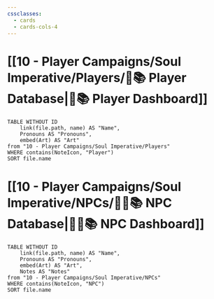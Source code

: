 ```yaml
---
cssclasses:
  - cards
  - cards-cols-4
---
```


# [[10 - Player Campaigns/Soul Imperative/Players/🧙📚 Player Database|🧙📚 Player Dashboard]]
```dataview
TABLE WITHOUT ID 
	link(file.path, name) AS "Name", 
	Pronouns AS "Pronouns",
	embed(Art) AS "Art"
from "10 - Player Campaigns/Soul Imperative/Players"
WHERE contains(NoteIcon, "Player")
SORT file.name
```

# [[10 - Player Campaigns/Soul Imperative/NPCs/👨‍🌾📚 NPC Database|👨‍🌾📚 NPC Dashboard]]
```dataview
TABLE WITHOUT ID 
	link(file.path, name) AS "Name", 
	Pronouns AS "Pronouns",
	embed(Art) AS "Art",
	Notes AS "Notes"
from "10 - Player Campaigns/Soul Imperative/NPCs"
WHERE contains(NoteIcon, "NPC")
SORT file.name
```

